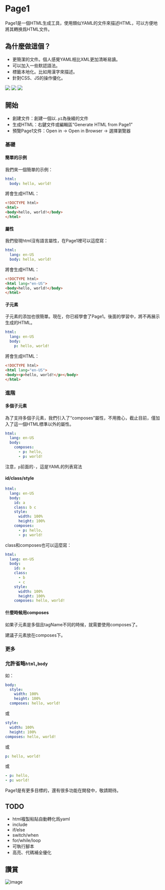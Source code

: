# Page1

Page1是一個HTML生成工具，使用類似YAML的文件來描述HTML，可以方便地將其轉换爲HTML文件。

## 為什麼做這個？

* 更簡潔的文件。個人感覺YAML相比XML更加清晰易讀。
* 可以加入一些默認語法。
* 標籤本地化。比如用漢字來描述。
* 針對CSS、JS的操作優化。

![](./screenshots/img2.png)
![](./screenshots/img1.png)
![](./screenshots/img3.png)

## 開始

* 創建文件：創建一個以`.p1`為後綴的文件
* 生成HTML：右鍵文件或編輯區“Generate HTML from Page1”
* 預覽Page1文件：Open in -> Open in Browser -> 選擇瀏覽器

### 基礎

#### 簡單的示例

我們來一個簡單的示例：

```yaml
html:
  body: hello, world!
```

將會生成HTML：

```html
<!DOCTYPE html>
<html>
<body>hello, world!</body>
</html>
```

#### 屬性

我們發現html沒有語言屬性，在Page1裡可以這麼寫：

```yaml
html:
  lang: en-US
  body: hello, world!
```

將會生成HTML：

```html
<!DOCTYPE html>
<html lang="en-US">
<body>hello, world!</body>
</html>
```

#### 子元素

子元素的添加也很簡單。現在，你已經學會了Page1。後面的學習中，將不再展示生成的HTML。

```yaml
html:
  lang: en-US
  body:
    p: hello, world!
```

將會生成HTML：

```html
<!DOCTYPE html>
<html lang="en-US">
<body><p>hello, world!</p></body>
</html>
```

### 進階

#### 多個子元素

為了支持多個子元素，我們引入了“composes”屬性，不用擔心，截止目前，僅加入了這一個HTML標準以外的屬性。

```yaml
html:
  lang: en-US
  body:
    composes:
      - p: hello,
      - p: world!
```

注意，`p`前面的`-`，這是YAML的列表寫法

#### id/class/style

```yaml
html:
  lang: en-US
  body:
    id: a
    class: b c
    style:
      width: 100%
      height: 100%
    composes:
      - p: hello,
      - p: world!
```

class和composes也可以這麼寫：

```yaml
html:
  lang: en-US
  body:
    id: a
    class:
      - b
      - c
    style:
      width: 100%
      height: 100%
    composes: hello, world!
```

#### 什麼時候用composes

如果子元素是多個且tagName不同的時候，就需要使用composes了。

建議子元素放在composes下。

### 更多

### 允許省略`html`,`body`

如：

```yaml
body:
  style:
    width: 100%
    height: 100%
  composes: hello, world!
```

或

```yaml
style:
  width: 100%
  height: 100%
composes: hello, world!
```

或

```yaml
p: hello, world!
```

或

```yaml
- p: hello,
- p: world!
```

Page1是有更多目標的，還有很多功能在開發中，敬請期待。

## TODO

* html複製粘貼自動轉化爲yaml
* include
* if/else
* switch/when
* for/while/loop
* 可執行腳本
* 高亮、代碼補全優化

## 讚賞

![image](./screenshots/appreciate.png)
